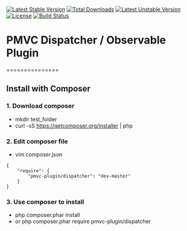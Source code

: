 [![Latest Stable Version](https://poser.pugx.org/pmvc-plugin/dispatcher/v/stable)](https://packagist.org/packages/pmvc-plugin/dispatcher) 
[![Total Downloads](https://poser.pugx.org/pmvc-plugin/dispatcher/downloads)](https://packagist.org/packages/pmvc-plugin/dispatcher) 
[![Latest Unstable Version](https://poser.pugx.org/pmvc-plugin/dispatcher/v/unstable)](https://packagist.org/packages/pmvc-plugin/dispatcher) 
[![License](https://poser.pugx.org/pmvc-plugin/dispatcher/license)](https://packagist.org/packages/pmvc-plugin/dispatcher)
[![Build Status](https://travis-ci.org/pmvc-plugin/dispatcher.svg?branch=master)](https://travis-ci.org/pmvc-plugin/dispatcher)

# PMVC Dispatcher / Observable Plugin 
===============

## Install with Composer
### 1. Download composer
   * mkdir test_folder
   * curl -sS https://getcomposer.org/installer | php

### 2. Edit composer file
   * vim composer.json
```
{
    "require": {
        "pmvc-plugin/dispatcher": "dev-master"
    }
}
```
### 3. Use composer to install
   * php composer.phar install
   * or php composer.phar require pmvc-plugin/dispatcher

